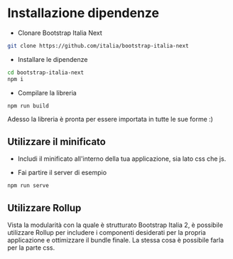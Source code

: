 # Installazione dipendenze

- Clonare Bootstrap Italia Next 

```sh
git clone https://github.com/italia/bootstrap-italia-next
```

- Installare le dipendenze

```sh
cd bootstrap-italia-next
npm i
```

- Compilare la libreria

```sh
npm run build
```

Adesso la libreria è pronta per essere importata in tutte le sue forme :)

## Utilizzare il minificato

- Includi il minificato all'interno della tua applicazione, sia lato css che js.

- Fai partire il server di esempio

```sh
npm run serve
```

## Utilizzare Rollup

Vista la modularità con la quale è strutturato Bootstrap Italia 2, è possibile 
utilizzare Rollup per includere i componenti desiderati per la propria applicazione
e ottimizzare il bundle finale. La stessa cosa è possibile farla per la parte css.